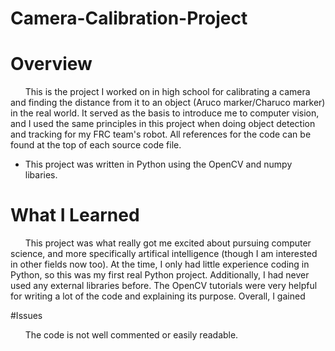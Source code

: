 # Camera-Calibration-Project

# Overview

&nbsp;&nbsp;&nbsp;&nbsp;&nbsp;&nbsp;This is the project I worked on in high school for calibrating a camera and finding the distance from it to an object (Aruco marker/Charuco marker) in the real world. It served as the basis to introduce me to computer vision,
and I used the same principles in this project when doing object detection and tracking for my FRC team's robot. All references for the code can be found at the top of each source code file.
* This project was written in Python using the OpenCV and numpy libaries.

# What I Learned

&nbsp;&nbsp;&nbsp;&nbsp;&nbsp;&nbsp;This project was what really got me excited about pursuing computer science, and more specifically artifical intelligence (though I am interested in other fields now too). At the time, I only had little experience
coding in Python, so this was my first real Python project. Additionally, I had never used any external libraries before. The OpenCV tutorials were very helpful for writing a lot of the code and explaining its purpose. Overall, I gained 

#Issues

&nbsp;&nbsp;&nbsp;&nbsp;&nbsp;&nbsp;The code is not well commented or easily readable.
